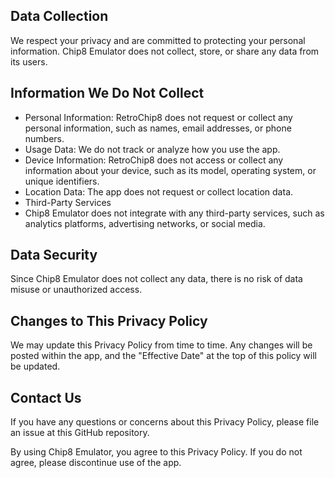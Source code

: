 ## Data Collection
We respect your privacy and are committed to protecting your personal information. Chip8 Emulator does not collect, store, or share any data from its users.

## Information We Do Not Collect
- Personal Information: RetroChip8 does not request or collect any personal information, such as names, email addresses, or phone numbers.
- Usage Data: We do not track or analyze how you use the app.
- Device Information: RetroChip8 does not access or collect any information about your device, such as its model, operating system, or unique identifiers.
- Location Data: The app does not request or collect location data.
- Third-Party Services
- Chip8 Emulator does not integrate with any third-party services, such as analytics platforms, advertising networks, or social media.

## Data Security
Since Chip8 Emulator does not collect any data, there is no risk of data misuse or unauthorized access.

## Changes to This Privacy Policy
We may update this Privacy Policy from time to time. Any changes will be posted within the app, and the "Effective Date" at the top of this policy will be updated.

## Contact Us
If you have any questions or concerns about this Privacy Policy, please file an issue at this GitHub repository.

By using Chip8 Emulator, you agree to this Privacy Policy. If you do not agree, please discontinue use of the app.
